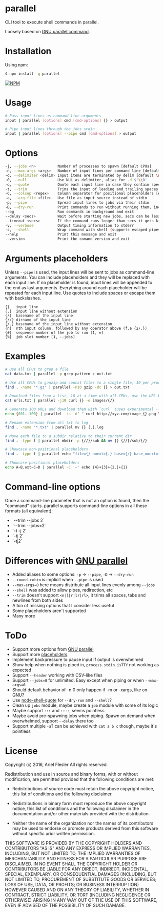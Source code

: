 parallel
=======

CLI tool to execute shell commands in parallel.

Loosely based on [GNU parallel command](https://www.gnu.org/software/parallel/man.html).

# Installation

Using npm:
```bash
$ npm install -g parallel
```
[![NPM](https://nodei.co/npm/parallel.png?mini=true)](https://www.npmjs.com/package/parallel)

# Usage

```bash
# Pass input lines as command-line arguments
input | parallel [options] cmd [cmd-options] {} > output

# Pipe input lines through the jobs stdin
input | parallel [options] --pipe cmd [cmd-options] > output
```

# Options

```bash
-j, --jobs <n>          Number of processes to spawn [default CPUs]
-n, --max-args <args>   Number of input lines per command line [default 1]
-d, --delimiter <delim> Input items are terminated by delim [default \n]
-0, --null              Use NUL as delimiter, alias for -d $'\\0'
-q, --quote             Quote each input line in case they contain special caracters
-t, --trim              Trims the input of leading and trailing spaces and tabs
-C, --colsep <regex>    Column separator for positional placeholders [default " "]
-a, --arg-file <file>   Use file as input source instead of stdin
-p, --pipe              Spread input lines to jobs via their stdin
-D, --dry-run           Print commands to run without running them, incompatible with --pipe
--bg                    Run commands in background and exit
--delay <secs>          Wait before starting new jobs, secs can be less than 1 [default 0]
--timeout <secs>        If the command runs longer than secs it gets killed with SIGTERM [default 0]
-v, --verbose           Output timing information to stderr
-s, --shell             Wrap command with shell (supports escaped pipes, redirection, etc.) [experimental]
--help                  Print this message and exit
--version               Print the comand version and exit
```

# Arguments placeholders

Unless `--pipe` is used, the input lines will be sent to jobs as command-line arguments. You can include placeholders and they will be replaced with each input line.
If no placeholder is found, input lines will be appended to the end as last arguments.
Everything around each placeholder will be repeated for each input line. Use quotes to include spaces or escape them with backslashes.

```
{}   input line
{.}  input line without extension
{/}  basename of the input line
{//} dirname of the input line
{/.} basename of the input line without extension
{n}  nth input column, followed by any operator above (f.e {2/.})
{#}  sequence number of the job to run [1, ∞]
{%}  job slot number [1, --jobs]
```

# Examples

```bash
# Use all CPUs to grep a file
cat data.txt | parallel -p grep pattern > out.txt
```
```bash
# Use all CPUs to gunzip and concat files to a single file, 10 per process at a time
find . -name '*.gz' | parallel -n10 gzip -dc {} > out.txt
```
```bash
# Download files from a list, 10 at a time with all CPUs, use the URL basename as file name
cat urls.txt | parallel -j10 curl {} -o images/{/}
```
```bash
# Generate 100 URLs and download them with `curl` (uses experimental --shell option)
echo {001..100} | parallel -ts -d" " curl http://xyz.com/image_{}.png \> image_{}.png
```
```bash
# Rename extension from all txt to log
find . -name '*.txt' | parallel mv {} {.}.log
```
```bash
# Move each file to a subdir relative to their current dir
find . -type f | parallel mkdir -p {//}/sub && mv {} {//}/sub/{/}
```
```bash
# Showcase non-positional placeholders
find . -type f | parallel echo "file={} noext={.} base={/} base_noext={/.} dir={//} jobid={#} jobslot={%}"
```
```bash
# Showcase positional placeholders
echo A~B.ext~C~D | parallel -C '~' echo {4}+{3}+{2.}+{1}
```

# Command-line options
Once a command-line parameter that is not an option is found, then the "command" starts.
parallel supports command-line options in all these formats (all equivalent):
- `--trim --jobs 2´
- `--trim --jobs=2´
- `-t -j 2´
- `-tj 2´
- `-tj2´

# Differences with [GNU parallel](https://www.gnu.org/software/parallel/man.html)
- Added aliases to some options: `-p` -> `--pipe`, `-D` -> `--dry-run`
- `--round-robin` is implicit when `--pipe` is used
- `--max-args=0` here means distribute all input lines evenly among `--jobs`
- `--shell` was added to allow pipes, redirection, etc
- `--trim` doesn't support `<n|l|r|lr|rl>`, it trims all spaces, tabs and newlines from both sides
- A ton of missing options that I consider less useful
- Some placeholders aren't supported
- Many more

# ToDo
- Support more options from [GNU parallel](https://www.gnu.org/software/parallel/man.html)
- Support more [placeholders](https://www.gnu.org/software/parallel/man.html#OPTIONS)
- Implement backpressure to pause input if output is overwhelmed
- Show help when nothing is piped in, `process.stdin.isTTY` not working as expected
- Support `--header` working with CSV-like files
- Support `--jobs=0` for unlimited. Easy except when piping or when `--max-args=0`
- Should default behavior of -n 0 only happen if -m or -xargs, like on GNU?
- Use [node-shell-quote](https://github.com/substack/node-shell-quote) for `--dry-run` and `--shell`?
- Clean up `jobs` module, maybe create a `job` module with some of its logic
- Maybe support `:::` and `::::`, seems pointless
- Maybe avoid pre-spawning jobs when piping. Spawn on demand when overwhelmed, support `--delay` there too
- Support multiple `-a`? can be achieved with `cat a b c` though, maybe it's pointless

# License

Copyright (c) 2016, Ariel Flesler
All rights reserved.

Redistribution and use in source and binary forms, with or without modification,
are permitted provided that the following conditions are met:

* Redistributions of source code must retain the above copyright notice, this
  list of conditions and the following disclaimer.

* Redistributions in binary form must reproduce the above copyright notice, this
  list of conditions and the following disclaimer in the documentation and/or
  other materials provided with the distribution.

* Neither the name of the organization nor the names of its
  contributors may be used to endorse or promote products derived from
  this software without specific prior written permission.

THIS SOFTWARE IS PROVIDED BY THE COPYRIGHT HOLDERS AND CONTRIBUTORS "AS IS" AND
ANY EXPRESS OR IMPLIED WARRANTIES, INCLUDING, BUT NOT LIMITED TO, THE IMPLIED
WARRANTIES OF MERCHANTABILITY AND FITNESS FOR A PARTICULAR PURPOSE ARE
DISCLAIMED. IN NO EVENT SHALL THE COPYRIGHT HOLDER OR CONTRIBUTORS BE LIABLE FOR
ANY DIRECT, INDIRECT, INCIDENTAL, SPECIAL, EXEMPLARY, OR CONSEQUENTIAL DAMAGES
(INCLUDING, BUT NOT LIMITED TO, PROCUREMENT OF SUBSTITUTE GOODS OR SERVICES;
LOSS OF USE, DATA, OR PROFITS; OR BUSINESS INTERRUPTION) HOWEVER CAUSED AND ON
ANY THEORY OF LIABILITY, WHETHER IN CONTRACT, STRICT LIABILITY, OR TORT
(INCLUDING NEGLIGENCE OR OTHERWISE) ARISING IN ANY WAY OUT OF THE USE OF THIS
SOFTWARE, EVEN IF ADVISED OF THE POSSIBILITY OF SUCH DAMAGE.
